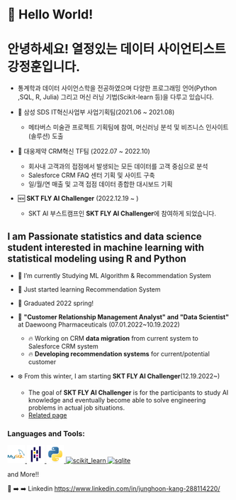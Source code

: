 # 👋 Hello World!
# 안녕하세요! 열정있는 데이터 사이언티스트 강정훈입니다.


- 통계학과 데이터 사이언스학을 전공하였으며 다양한 프로그래밍 언어(Python ,SQL, R, Julia) 그리고 머신 러닝 기법(Scikit-learn 등)을 다루고 있습니다.
- :office: 삼성 SDS IT혁신사업부 사업기획팀(2021.06 ~ 2021.08)
  - 메타버스 미술관 프로젝트 기획팀에 참여, 머신러닝 분석 및 비즈니스 인사이트(솔루션) 도출
- :office: 대웅제약 CRM혁신 TF팀 (2022.07 ~ 2022.10)
  -  회사내 고객과의 접점에서 발생되는 모든 데이터를 고객 중심으로 분석
  -  Salesforce CRM FAQ 센터 기획 및 사이트 구축
  -  일/월/연 매출 및 고객 접점 데이터 종합한 대시보드 기획

- :new: **SKT FLY AI Challenger** (2022.12.19 ~ )
  - SKT AI 부스트캠프인 **SKT FLY AI Challenger**에 참여하게 되었습니다.


## I am Passionate statistics and data science student interested in machine learning with statistical modeling using R and Python


- 🌱 I’m currently Studying ML Algorithm & Recommendation System
- :star2: Just started learning Recommendation System
- :clap: Graduated 2022 spring! 
- :pray: **"Customer Relationship Management Analyst" and "Data Scientist"** at Daewoong Pharmaceuticals (07.01.2022~10.19.2022)
  - :fire: Working on CRM **data migration** from current system to Salesforce CRM system
  - :fire: **Developing recommendation systems** for current/potential customer

- :snowflake: From this winter, I am starting **SKT FLY AI Challenger**(12.19.2022~)
  - The goal of **SKT FLY AI Challenger** is for the participants to study AI knowledge and eventually become able to solve engineering problems in actual job situations.
  - [Related page](https://www.skttechacademy.com/nonmember/community/communityList)

<h3 align="left">Languages and Tools:</h3>
<p align="left"> <a href="https://www.mysql.com/" target="_blank" rel="noreferrer"> <img src="https://raw.githubusercontent.com/devicons/devicon/master/icons/mysql/mysql-original-wordmark.svg" alt="mysql" width="40" height="40"/> </a> <a href="https://pandas.pydata.org/" target="_blank" rel="noreferrer"> <img src="https://raw.githubusercontent.com/devicons/devicon/2ae2a900d2f041da66e950e4d48052658d850630/icons/pandas/pandas-original.svg" alt="pandas" width="40" height="40"/> </a> <a href="https://www.python.org" target="_blank" rel="noreferrer"> <img src="https://raw.githubusercontent.com/devicons/devicon/master/icons/python/python-original.svg" alt="python" width="40" height="40"/> </a> <a href="https://scikit-learn.org/" target="_blank" rel="noreferrer"> <img src="https://upload.wikimedia.org/wikipedia/commons/0/05/Scikit_learn_logo_small.svg" alt="scikit_learn" width="40" height="40"/> </a> <a href="https://www.sqlite.org/" target="_blank" rel="noreferrer"> <img src="https://www.vectorlogo.zone/logos/sqlite/sqlite-icon.svg" alt="sqlite" width="40" height="40"/> </a> </p> and More!!


:link: :arrow_right: :arrow_right: Linkedin  https://www.linkedin.com/in/junghoon-kang-288114220/
